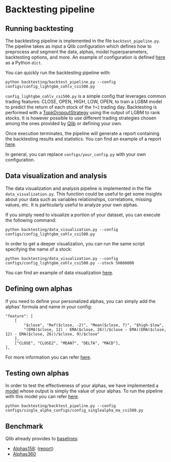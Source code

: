 # Backtesting pipeline

## Running backtesting

The backtesting pipeline is implemented in the file `backtest_pipeline.py`.
The pipeline takes as input a Qlib configuration which defines how to preprocess and segment the data, alphas, model hyperparameters, backtesting options, and more.
An example of configuration is defined [here](../configs/config_lightgbm_cohlv_csi500.py) as a Python `dict`.

You can quickly run the backtesting pipeline with:
```
python backtesting/backtest_pipeline.py --config configs/config_lightgbm_cohlv_csi500.py
```
`config_lightgbm_cohlv_csi500.py` is a simple config that leverages common trading features: CLOSE, OPEN, HIGH, LOW, OPEN, to train a LGBM model to predict the return of each stock of the `T+2` trading day.
Backtesting is performed with a [TopkDropoutStrategy](https://qlib.readthedocs.io/en/latest/component/strategy.html#topkdropoutstrategy) using the output of LGBM to rank stocks.
It is however possible to use different trading strategies chosen among the ones provided by [Qlib](https://qlib.readthedocs.io/en/latest/component/strategy.html) or defining your own.

Once execution terminates, the pipeline will generate a report containing the backtesting results and statistics.
You can find an example of a report [here](../backtest_results/report_lightgbm_alphas158_csi500.html).

In general, you can replace `configs/your_config.py` with your own configuration.

## Data visualization and analysis

The data visualization and analysis pipeline is implemented in the file `data_visualization.py`.
This function could be useful to get some insights about your data such as variables relationships, correlations, missing values, etc.
It is particularly useful to analyze your own alphas.

If you simply need to visualize a portion of your dataset, you can execute the following command:
```
python backtesting/data_visualization.py --config configs/config_lightgbm_cohlv_csi500.py
```

In order to get a deeper visualization, you can run the same script specifying the name of a stock:
```
python backtesting/data_visualization.py --config configs/config_lightgbm_cohlv_csi500.py --stock SH600000
```
You can find an example of data visualization [here](../backtest_results/train_set_visualization_SH600000.html).

## Defining own alphas

If you need to define your personalized alphas, you can simply add the alphas' formula and name in your config:
```
"feature": [
    [
        "$close", "Ref($close, -2)", "Mean($close, 7)", "$high-$low", 
        "(EMA($close, 12) - EMA($close, 26))/$close - EMA((EMA($close, 12) - EMA($close, 26))/$close, 9)/$close"
    ],
    ["CLOSE", "CLOSE2", "MEAN7", "DELTA", "MACD"],
],
```
For more information you can refer [here](https://qlib.readthedocs.io/en/latest/advanced/alpha.html#example).

## Testing own alphas

In order to test the effectiveness of your alphas, we have implemented a [model](../model/alphas_strategy.py) whose output is simply the value of your alphas.
To run the pipeline with this model you can refer [here](configs/single_alpha_configs/config_singlealpha_ma_csi500.py).
```
python backtesting/backtest_pipeline.py --config configs/single_alpha_configs/config_singlealpha_ma_csi500.py
```
## Benchmark

Qlib already provides to [baselines](https://qlib.readthedocs.io/en/latest/component/data.html#qlib-format-data):
- [Alphas158](https://github.com/microsoft/qlib/blob/main/qlib/contrib/data/handler.py#L140): ([report](../backtest_results/report_config_lightgbm_alphas158_csi500.html))
- [Alphas360](https://github.com/microsoft/qlib/blob/main/qlib/contrib/data/handler.py#L47)